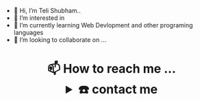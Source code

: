 - 👋 Hi, I’m Teli Shubham..
- 👀 I’m interested in 
- 🌱 I’m currently learning Web Devlopment and other programing languages
- 💞️ I’m looking to collaborate on ...
<h1 align="center"> 📫 How to reach me ...

<details>
  <summary>☎️ contact me</summary>
<div>
  <samp>
    <h2 align="center">😎 you can reach me by:</h2>
    <h2 align="center">you can reach me by:</h2>
    <p align="center">
      <br/>
      <a href="https://www.linkedin.com/in/azzar-budiyanto/" target="blank"><img align="center"
@@ -45,110 +46,166 @@



![Shubham Teli github stats](https://github-readme-stats.vercel.app/api?username=Shubham Teli&show_icons=true&theme=radical&count_private=true&include_all_commits=true)

![Shubham Teli github streak](https://github-readme-streak-stats.herokuapp.com/?user=Shubham Teli&theme=radical&include_all_commits=true&count_private=true)

 <div>

-----
Credits: [Shubham Teli](https://github.com/Shubham Teli)

